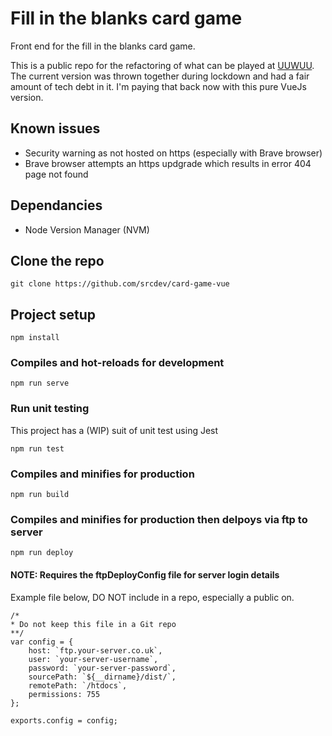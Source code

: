 # Fill in the blanks card game
Front end for the fill in the blanks card game.

This is a public repo for the refactoring of what can be played at [UUWUU](http://uuwuu.co.uk).
The current version was thrown together during lockdown and had a fair amount of tech debt in it. I'm paying that back now with this pure VueJs version.

## Known issues
* Security warning as not hosted on https (especially with Brave browser)
* Brave browser attempts an https updgrade which results in error 404 page not found

## Dependancies
* Node Version Manager (NVM)

## Clone the repo
```
git clone https://github.com/srcdev/card-game-vue
```

## Project setup
```
npm install
```

### Compiles and hot-reloads for development
```
npm run serve
```

### Run unit testing
This project has a (WIP) suit of unit test using Jest
```
npm run test
```

### Compiles and minifies for production
```
npm run build
```
### Compiles and minifies for production then delpoys via ftp to server
```
npm run deploy
```
#### NOTE: Requires the ftpDeployConfig file for server login details
Example file below, DO NOT include in a repo, especially a public on.
```
/*
* Do not keep this file in a Git repo
**/
var config = {
    host: `ftp.your-server.co.uk`,
    user: `your-server-username`,
    password: `your-server-password`,
    sourcePath: `${__dirname}/dist/`,
    remotePath: `/htdocs`,
    permissions: 755
};

exports.config = config;
```

